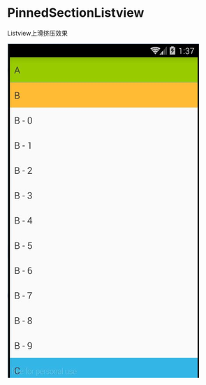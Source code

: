 # PinnedSectionListview
Listview上滑挤压效果

![image](https://github.com/jixinxing/PinnedSectionListview/blob/master/1.jpg)
